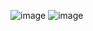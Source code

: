 ![image](https://user-images.githubusercontent.com/100144278/229311999-9e9ad0a8-b501-45ac-a3e7-36a02862af6f.png)
![image](https://user-images.githubusercontent.com/100144278/229312008-c958bc89-fc7e-41f9-ba8c-9813eebbbd2e.png)
